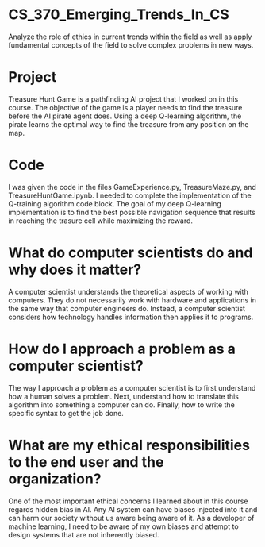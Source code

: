 # CS_370_Emerging_Trends_In_CS

Analyze the role of ethics in current trends within the field as well as apply fundamental concepts of the field to
solve complex problems in new ways.

# Project

Treasure Hunt Game is a pathfinding AI project that I worked on in this course. The objective of the game is a player needs to find the treasure before the AI pirate agent does. Using a deep Q-learning algorithm, the pirate learns the optimal way to find the treasure from any position on the map.

# Code

I was given the code in the files GameExperience.py, TreasureMaze.py, and TreasureHuntGame.ipynb. I needed to complete the implementation of the Q-training algorithm code block. The goal of my deep Q-learning implementation is to find the best possible navigation sequence that results in reaching the trasure cell while maximizing the reward. 

# What do computer scientists do and why does it matter?

A computer scientist understands the theoretical aspects of working with computers. They do not necessarily work with hardware and applications in the same way that computer engineers do. Instead, a computer scientist considers how technology handles information then applies it to programs.

# How do I approach a problem as a computer scientist?

The way I approach a problem as a computer scientist is to first understand how a human solves a problem. Next, understand how to translate this algorithm into something a computer can do. Finally, how to write the specific syntax to get the job done.

# What are my ethical responsibilities to the end user and the organization?

One of the most important ethical concerns I learned about in this course regards hidden bias in AI. Any AI system can have biases injected into it and can harm our society without us aware being aware of it. As a developer of machine learning, I need to be aware of my own biases and attempt to design systems that are not inherently biased.
